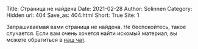 Title: Страница не найдена
Date: 2021-02-28
Author: Solinnen
Category: Hidden
url: 404
Save_as: 404.html
Short: True
Site: 1

Запрашиваемая вами страница не найдена. Не беспокойтесь, такое случается. Если вам очень хочется найти искомый материал, вы можете обратиться в [наш чат](https://t.me/TulpaWikia).